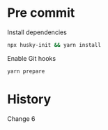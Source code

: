 # Pre commit

Install dependencies

```bash
npx husky-init && yarn install
```

Enable Git hooks

```bash
yarn prepare
```

# History

Change 6
